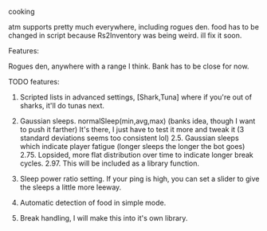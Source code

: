 cooking

atm supports pretty much everywhere, including rogues den. food has to be changed in script because Rs2Inventory was being weird. ill fix it soon.

Features:

Rogues den, anywhere with a range I think. Bank has to be close for now.

TODO features:

1. Scripted lists in advanced settings, [Shark,Tuna] where if you're out of sharks, it'll do tunas next.

2. Gaussian sleeps. normalSleep(min,avg,max) (banks idea, though I want to push it farther)
 It's there, I just have to test it more and tweak it (3 standard deviations seems too consistent lol)
2.5. Gaussian sleeps which indicate player fatigue (longer sleeps the longer the bot goes)
2.75. Lopsided, more flat distribution over time to indicate longer break cycles.
2.97. This will be included as a library function.

3. Sleep power ratio setting. If your ping is high, you can set a slider to give the sleeps a little more leeway.

4. Automatic detection of food in simple mode.

5. Break handling, I will make this into it's own library.

